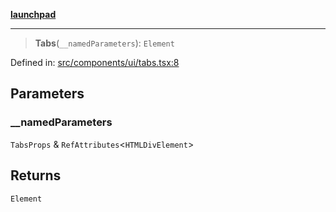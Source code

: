 [**launchpad**](index.md)

***

> **Tabs**(`__namedParameters`): `Element`

Defined in: [src/components/ui/tabs.tsx:8](https://github.com/victorbratov/launchpad/blob/6dd13cd77753e59ec2a031fc7279545899826925/src/components/ui/tabs.tsx#L8)

## Parameters

### \_\_namedParameters

`TabsProps` & `RefAttributes`\<`HTMLDivElement`\>

## Returns

`Element`
